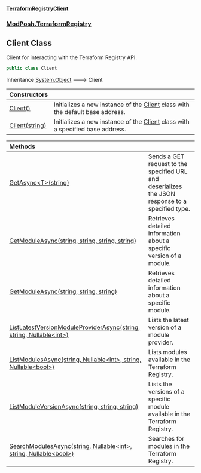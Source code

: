 #### [TerraformRegistryClient](index.md 'index')
### [ModPosh.TerraformRegistry](ModPosh.TerraformRegistry.md 'ModPosh.TerraformRegistry')

## Client Class

Client for interacting with the Terraform Registry API.

```csharp
public class Client
```

Inheritance [System.Object](https://docs.microsoft.com/en-us/dotnet/api/System.Object 'System.Object') &#129106; Client

| Constructors | |
| :--- | :--- |
| [Client()](ModPosh.TerraformRegistry.Client.Client().md 'ModPosh.TerraformRegistry.Client.Client()') | Initializes a new instance of the [Client](ModPosh.TerraformRegistry.Client.md 'ModPosh.TerraformRegistry.Client') class with the default base address. |
| [Client(string)](ModPosh.TerraformRegistry.Client.Client(string).md 'ModPosh.TerraformRegistry.Client.Client(string)') | Initializes a new instance of the [Client](ModPosh.TerraformRegistry.Client.md 'ModPosh.TerraformRegistry.Client') class with a specified base address. |

| Methods | |
| :--- | :--- |
| [GetAsync&lt;T&gt;(string)](ModPosh.TerraformRegistry.Client.GetAsync_T_(string).md 'ModPosh.TerraformRegistry.Client.GetAsync<T>(string)') | Sends a GET request to the specified URL and deserializes the JSON response to a specified type. |
| [GetModuleAsync(string, string, string, string)](ModPosh.TerraformRegistry.Client.GetModuleAsync(string,string,string,string).md 'ModPosh.TerraformRegistry.Client.GetModuleAsync(string, string, string, string)') | Retrieves detailed information about a specific version of a module. |
| [GetModuleAsync(string, string, string)](ModPosh.TerraformRegistry.Client.GetModuleAsync(string,string,string).md 'ModPosh.TerraformRegistry.Client.GetModuleAsync(string, string, string)') | Retrieves detailed information about a specific module. |
| [ListLatestVersionModuleProviderAsync(string, string, Nullable&lt;int&gt;)](ModPosh.TerraformRegistry.Client.ListLatestVersionModuleProviderAsync(string,string,System.Nullable_int_).md 'ModPosh.TerraformRegistry.Client.ListLatestVersionModuleProviderAsync(string, string, System.Nullable<int>)') | Lists the latest version of a module provider. |
| [ListModulesAsync(string, Nullable&lt;int&gt;, string, Nullable&lt;bool&gt;)](ModPosh.TerraformRegistry.Client.ListModulesAsync(string,System.Nullable_int_,string,System.Nullable_bool_).md 'ModPosh.TerraformRegistry.Client.ListModulesAsync(string, System.Nullable<int>, string, System.Nullable<bool>)') | Lists modules available in the Terraform Registry. |
| [ListModuleVersionAsync(string, string, string)](ModPosh.TerraformRegistry.Client.ListModuleVersionAsync(string,string,string).md 'ModPosh.TerraformRegistry.Client.ListModuleVersionAsync(string, string, string)') | Lists the versions of a specific module available in the Terraform Registry. |
| [SearchModulesAsync(string, Nullable&lt;int&gt;, string, Nullable&lt;bool&gt;)](ModPosh.TerraformRegistry.Client.SearchModulesAsync(string,System.Nullable_int_,string,System.Nullable_bool_).md 'ModPosh.TerraformRegistry.Client.SearchModulesAsync(string, System.Nullable<int>, string, System.Nullable<bool>)') | Searches for modules in the Terraform Registry. |
